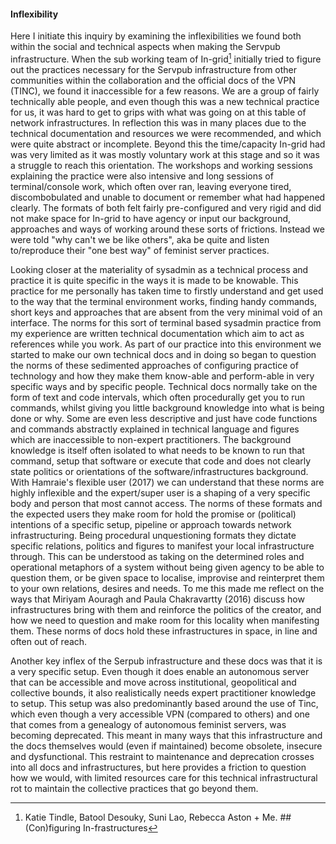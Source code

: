 #### Inflexibility

Here I initiate this inquiry by examining the inflexibilities we found both within the social and technical aspects when making the Servpub infrastructure. When the sub working team of In-grid[^r2] initially tried to figure out the practices necessary for the Servpub infrastructure from other communities within the collaboration and the official docs of the VPN (TINC), we found it inaccessible for a few reasons. We are a group of fairly technically able people, and even though this was a new technical practice for us, it was hard to get to grips with what was going on at this table of network infrastructures. In reflection this was in many places due to the technical documentation and resources we were recommended, and which were quite abstract or incomplete. Beyond this the time/capacity In-grid had was very limited as it was mostly voluntary work at this stage and so it was a struggle to reach this orientation. The workshops and working sessions explaining the practice were also intensive and long sessions of terminal/console work, which often over ran, leaving everyone tired, discombobulated and unable to document or remember what had happened clearly. The formats of both felt fairly pre-configured and very rigid and did not make space for In-grid to have agency or input our background, approaches and ways of working around these sorts of frictions. Instead we were told "why can't we be like others", aka be quite and listen to/reproduce their "one best way" of feminist server practices.

Looking closer at the materiality of sysadmin as a technical process and practice it is quite specific in the ways it is made to be knowable. This practice for me personally has taken time to firstly understand and get used to the way that the terminal environment works, finding handy commands, short keys and approaches that are absent from the very minimal void of an interface. The norms for this sort of terminal based sysadmin practice from my experience are written technical documentation which aim to act as references while you work. As part of our practice into this environment we started to make our own technical docs and in doing so began to question the norms of these sedimented approaches of configuring practice of technology and how they make them know-able and perform-able in very specific ways and by specific people. Technical docs normally take on the form of text and code intervals, which often procedurally get you to run commands, whilst giving you little background knowledge into what is being done or why. Some are even less descriptive and just have code functions and commands abstractly explained in technical language and figures which are inaccessible to non-expert practitioners. The background knowledge is itself often isolated to what needs to be known to run that command, setup that software or execute that code and does not clearly state politics or orientations of the software/infrastructures background. With Hamraie's flexible user (2017) we can understand that these norms are highly inflexible and the expert/super user is a shaping of a very specific body and person that most cannot access. The norms of these formats and the expected users they make room for hold the promise or (political) intentions of a specific setup, pipeline or approach towards network infrastructuring.  Being procedural unquestioning formats they dictate specific relations, politics and figures to manifest your local infrastructure through. This can be understood as taking on the determined roles and operational metaphors of a system without being given agency to be able to question them, or be given space to localise, improvise and reinterpret them to your own relations, desires and needs. To me this made me reflect on the ways that Miriyam Aouragh and Paula Chakravartty (2016) discuss how infrastructures bring with them and reinforce the politics of the creator, and how we need to question and make room for this locality when manifesting them. These norms of docs hold these infrastructures in space, in line and often out of reach.

Another key inflex of the Serpub infrastructure and these docs was that it is a very specific setup. Even though it does enable an autonomous server that can be accessible and move across institutional, geopolitical and collective bounds, it also realistically needs expert practitioner knowledge to setup. This setup was also predominantly based around the use of Tinc, which even though a very accessible VPN (compared to others) and one that comes from a genealogy of autonomous feminist servers, was becoming deprecated. This meant in many ways that this infrastructure and the docs themselves would (even if maintained) become obsolete, insecure and dysfunctional. This restraint to maintenance and deprecation crosses into all docs and infrastructures, but here provides a friction to question how we would, with limited resources care for this technical infrastructural rot to maintain the collective practices that go beyond them.

[^r2]: Katie Tindle, Batool Desouky, Suni Lao, Rebecca Aston + Me. \#\# (Con)figuring In-frastructures
